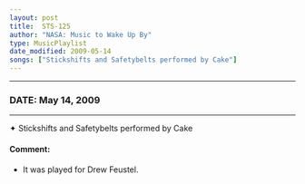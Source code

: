 ```yaml
---
layout: post
title:  STS-125
author: "NASA: Music to Wake Up By"
type: MusicPlaylist
date_modified: 2009-05-14
songs: ["Stickshifts and Safetybelts performed by Cake"]
---
```


----
### DATE: May 14, 2009
----
✦ Stickshifts and Safetybelts performed by Cake

#### Comment:
* It was played for Drew Feustel.



<br/>
<center>
	<a target="_blank"
	   href="https://twitter.com/intent/tweet?hashtags=Space,NASA,Playlist,NASAWakeupCalls,SpaceProgram&text={{ page.author}}, '{{ page.songs.first }}' {{ page.title }}, {{ page.date | date: '%B %d, %Y' }}. {{ site.url }}{{ page.url }} @nasawakeupcalls">
	   <i class="fab fa-twitter" alt="Tweet this page" style="font-size: 1.3em;"></i>
	</a>
	&nbsp; 	<i class="fas fa-user-astronaut" style="font-size: 1.5em;"></i> &nbsp;
    <a type="amzn" search="'Stickshifts and Safetybelts performed by Cake'" category="popular music">
        <i class="fab fa-amazon" style="font-size: 1.3em;"></i>
    </a>
</center>
